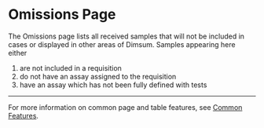 # Omissions Page

The Omissions page lists all received samples that will not be included in cases or displayed in
other areas of Dimsum. Samples appearing here either

1. are not included in a requisition
2. do not have an assay assigned to the requisition
3. have an assay which has not been fully defined with tests

---

For more information on common page and table features, see [Common Features](../features/).
